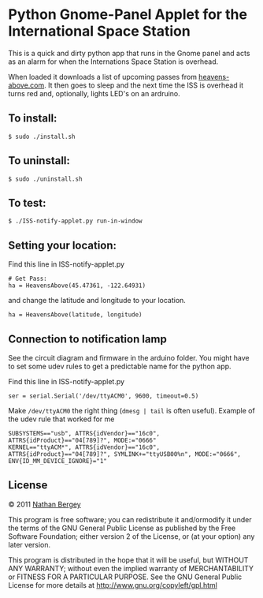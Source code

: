 # Python Gnome-Panel Applet for the International Space Station

This is a quick and dirty python app that runs in the Gnome panel and acts as an alarm for when the Internations Space Station is overhead.

When loaded it downloads a list of upcoming passes from [heavens-above.com](http://heavens-above.com).  It then goes to sleep and the next time the ISS is overhead it turns red and, optionally, lights LED's on an ardruino.


## To install:

    $ sudo ./install.sh

## To uninstall:

    $ sudo ./uninstall.sh

## To test:

    $ ./ISS-notify-applet.py run-in-window
    
## Setting your location:

Find this line in ISS-notify-applet.py

    # Get Pass:
    ha = HeavensAbove(45.47361, -122.64931)

and change the latitude and longitude to your location.

    ha = HeavensAbove(latitude, longitude)

## Connection to notification lamp

See the circuit diagram and firmware in the arduino folder. You might have to set some udev rules to get a predictable name for the python app.

Find this line in ISS-notify-applet.py

    ser = serial.Serial('/dev/ttyACM0', 9600, timeout=0.5)

Make `/dev/ttyACM0` the right thing (`dmesg | tail` is often useful). Example of the udev rule that worked for me

    SUBSYSTEMS=="usb", ATTRS{idVendor}=="16c0", ATTRS{idProduct}=="04[789]?", MODE:="0666"
    KERNEL=="ttyACM*", ATTRS{idVendor}=="16c0", ATTRS{idProduct}=="04[789]?", SYMLINK+="ttyUSB00%n", MODE:="0666", ENV{ID_MM_DEVICE_IGNORE}="1"

## License

&copy; 2011 [Nathan Bergey](http://twitter.com/natronics)

This program is free software; you can redistribute it and/ormodify it under the terms of the GNU General Public License as published by the Free Software Foundation; either version 2 of the License, or (at your option) any later version.
 
This program is distributed in the hope that it will be useful, but WITHOUT ANY WARRANTY; without even the implied warranty of MERCHANTABILITY or FITNESS FOR A PARTICULAR PURPOSE. See the GNU General Public License for more details at <http://www.gnu.org/copyleft/gpl.html>

